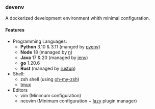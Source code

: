 ### devenv

A dockerized development environment whith minimal configuration.

#### Features
 * Programming Languages:
   * **Python** 3.10 & 3.11 (manged by [pyenv](https://github.com/pyenv/pyenv))
   * **Node** 18 (managed by [n](https://github.com/tj/n))
   * **Java** 17 & 20 (managed by [jenv](https://github.com/jenv/jenv))
   * **go** 1.20.6
   * **Rust** (managed by [rustup](https://github.com/rust-lang/rustup))
* Shell:
  * zsh shell (using [oh-my-zsh](https://github.com/ohmyzsh/ohmyzsh))
  * [tmux](https://github.com/tmux/tmux) 
* Editors
  * vim (Minimum configuration)
  * neovim (Minimum configuration + [lazy](https://github.com/folke/lazy.nvim) plugin manager)